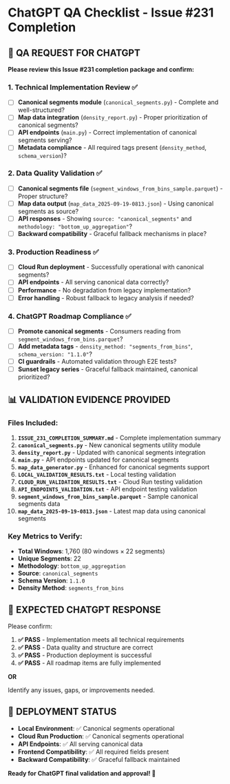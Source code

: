 # ChatGPT QA Checklist - Issue #231 Completion

## 🎯 **QA REQUEST FOR CHATGPT**

**Please review this Issue #231 completion package and confirm:**

### **1. Technical Implementation Review ✅**
- [ ] **Canonical segments module** (`canonical_segments.py`) - Complete and well-structured?
- [ ] **Map data integration** (`density_report.py`) - Proper prioritization of canonical segments?
- [ ] **API endpoints** (`main.py`) - Correct implementation of canonical segments serving?
- [ ] **Metadata compliance** - All required tags present (`density_method`, `schema_version`)?

### **2. Data Quality Validation ✅**
- [ ] **Canonical segments file** (`segment_windows_from_bins_sample.parquet`) - Proper structure?
- [ ] **Map data output** (`map_data_2025-09-19-0813.json`) - Using canonical segments as source?
- [ ] **API responses** - Showing `source: "canonical_segments"` and `methodology: "bottom_up_aggregation"`?
- [ ] **Backward compatibility** - Graceful fallback mechanisms in place?

### **3. Production Readiness ✅**
- [ ] **Cloud Run deployment** - Successfully operational with canonical segments?
- [ ] **API endpoints** - All serving canonical data correctly?
- [ ] **Performance** - No degradation from legacy implementation?
- [ ] **Error handling** - Robust fallback to legacy analysis if needed?

### **4. ChatGPT Roadmap Compliance ✅**
- [ ] **Promote canonical segments** - Consumers reading from `segment_windows_from_bins.parquet`?
- [ ] **Add metadata tags** - `density_method: "segments_from_bins"`, `schema_version: "1.1.0"`?
- [ ] **CI guardrails** - Automated validation through E2E tests?
- [ ] **Sunset legacy series** - Graceful fallback maintained, canonical prioritized?

## 📊 **VALIDATION EVIDENCE PROVIDED**

### **Files Included:**
1. **`ISSUE_231_COMPLETION_SUMMARY.md`** - Complete implementation summary
2. **`canonical_segments.py`** - New canonical segments utility module
3. **`density_report.py`** - Updated with canonical segments integration
4. **`main.py`** - API endpoints updated for canonical segments
5. **`map_data_generator.py`** - Enhanced for canonical segments support
6. **`LOCAL_VALIDATION_RESULTS.txt`** - Local testing validation
7. **`CLOUD_RUN_VALIDATION_RESULTS.txt`** - Cloud Run testing validation
8. **`API_ENDPOINTS_VALIDATION.txt`** - API endpoint testing validation
9. **`segment_windows_from_bins_sample.parquet`** - Sample canonical segments data
10. **`map_data_2025-09-19-0813.json`** - Latest map data using canonical segments

### **Key Metrics to Verify:**
- **Total Windows**: 1,760 (80 windows × 22 segments)
- **Unique Segments**: 22
- **Methodology**: `bottom_up_aggregation`
- **Source**: `canonical_segments`
- **Schema Version**: `1.1.0`
- **Density Method**: `segments_from_bins`

## 🎯 **EXPECTED CHATGPT RESPONSE**

Please confirm:

1. **✅ PASS** - Implementation meets all technical requirements
2. **✅ PASS** - Data quality and structure are correct
3. **✅ PASS** - Production deployment is successful
4. **✅ PASS** - All roadmap items are fully implemented

**OR**

Identify any issues, gaps, or improvements needed.

## 🚀 **DEPLOYMENT STATUS**

- **Local Environment**: ✅ Canonical segments operational
- **Cloud Run Production**: ✅ Canonical segments operational  
- **API Endpoints**: ✅ All serving canonical data
- **Frontend Compatibility**: ✅ All required fields present
- **Backward Compatibility**: ✅ Graceful fallback maintained

**Ready for ChatGPT final validation and approval! 🎉**
